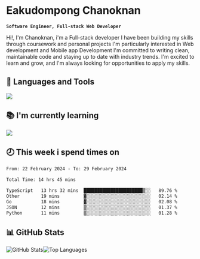 # Eakudompong Chanoknan

**`Software Engineer, Full-stack Web Developer`**

<p>Hi!, I'm Chanoknan, i'm a Full-stack developer I have been building my skills
through coursework and personal projects I'm particularly interested in Web development
and Mobile app Development I'm committed to writing clean, maintainable
code and staying up to date with industry trends. I'm excited to learn
and grow, and I'm always looking for opportunities to apply my skills.</p>

## 🔧 Languages and Tools

  <a href="https://skillicons.dev">
    <img src="https://skillicons.dev/icons?i=typescript,javascript,html,css,php,java,python,laravel,nodejs,mongodb,react,nextjs,tailwind,mysql,planetscale,postgres,firebase&perline=9" />
  </a>
  
## 📚 I'm currently learning
  <a href="https://skillicons.dev">
    <img src="https://skillicons.dev/icons?i=go,rust,kotlin,androidstudio,graphql,docker,kubernetes,gcp,aws" />
  </a>

## 🕗 This week i spend times on

<!--START_SECTION:waka-->

```txt
From: 22 February 2024 - To: 29 February 2024

Total Time: 14 hrs 45 mins

TypeScript   13 hrs 32 mins  ██████████████████████▒░░   89.76 %
Other        19 mins         ▓░░░░░░░░░░░░░░░░░░░░░░░░   02.14 %
Go           18 mins         ▓░░░░░░░░░░░░░░░░░░░░░░░░   02.08 %
JSON         12 mins         ▒░░░░░░░░░░░░░░░░░░░░░░░░   01.37 %
Python       11 mins         ▒░░░░░░░░░░░░░░░░░░░░░░░░   01.28 %
```

<!--END_SECTION:waka-->

## 📊 GitHub Stats

<p style="display: flex">
  <img alt="GitHub Stats" src="https://github-readme-stats.vercel.app/api?username=EC-9624&show_icons=true&theme=gruvbox&count_private=true"/>
  <img alt="Top Languages" src="https://github-readme-stats.vercel.app/api/top-langs/?username=EC-9624&layout=compact&theme=gruvbox" />  
</p>
